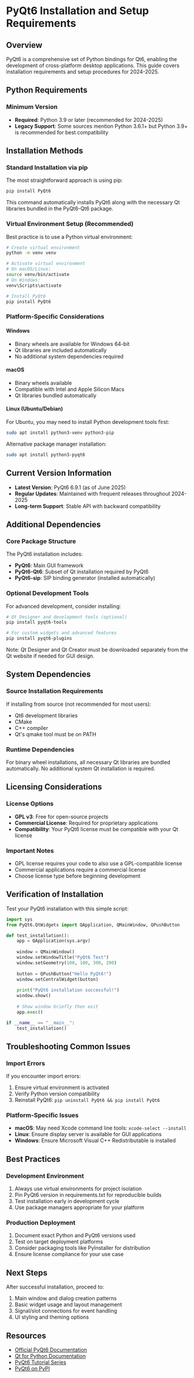 # PyQt6 Installation and Setup Requirements

## Overview
PyQt6 is a comprehensive set of Python bindings for Qt6, enabling the development of cross-platform desktop applications. This guide covers installation requirements and setup procedures for 2024-2025.

## Python Requirements

### Minimum Version
- **Required**: Python 3.9 or later (recommended for 2024-2025)
- **Legacy Support**: Some sources mention Python 3.6.1+ but Python 3.9+ is recommended for best compatibility

## Installation Methods

### Standard Installation via pip
The most straightforward approach is using pip:

```bash
pip install PyQt6
```

This command automatically installs PyQt6 along with the necessary Qt libraries bundled in the PyQt6-Qt6 package.

### Virtual Environment Setup (Recommended)
Best practice is to use a Python virtual environment:

```bash
# Create virtual environment
python -m venv venv

# Activate virtual environment
# On macOS/Linux:
source venv/bin/activate
# On Windows:
venv\Scripts\activate

# Install PyQt6
pip install PyQt6
```

### Platform-Specific Considerations

#### Windows
- Binary wheels are available for Windows 64-bit
- Qt libraries are included automatically
- No additional system dependencies required

#### macOS
- Binary wheels available
- Compatible with Intel and Apple Silicon Macs
- Qt libraries bundled automatically

#### Linux (Ubuntu/Debian)
For Ubuntu, you may need to install Python development tools first:

```bash
sudo apt install python3-venv python3-pip
```

Alternative package manager installation:
```bash
sudo apt install python3-pyqt6
```

## Current Version Information
- **Latest Version**: PyQt6 6.9.1 (as of June 2025)
- **Regular Updates**: Maintained with frequent releases throughout 2024-2025
- **Long-term Support**: Stable API with backward compatibility

## Additional Dependencies

### Core Package Structure
The PyQt6 installation includes:
- **PyQt6**: Main GUI framework
- **PyQt6-Qt6**: Subset of Qt installation required by PyQt6
- **PyQt6-sip**: SIP binding generator (installed automatically)

### Optional Development Tools
For advanced development, consider installing:

```bash
# Qt Designer and development tools (optional)
pip install pyqt6-tools

# For custom widgets and advanced features
pip install pyqt6-plugins
```

Note: Qt Designer and Qt Creator must be downloaded separately from the Qt website if needed for GUI design.

## System Dependencies

### Source Installation Requirements
If installing from source (not recommended for most users):
- Qt6 development libraries
- CMake
- C++ compiler
- Qt's qmake tool must be on PATH

### Runtime Dependencies
For binary wheel installations, all necessary Qt libraries are bundled automatically. No additional system Qt installation is required.

## Licensing Considerations

### License Options
- **GPL v3**: Free for open-source projects
- **Commercial License**: Required for proprietary applications
- **Compatibility**: Your PyQt6 license must be compatible with your Qt license

### Important Notes
- GPL license requires your code to also use a GPL-compatible license
- Commercial applications require a commercial license
- Choose license type before beginning development

## Verification of Installation

Test your PyQt6 installation with this simple script:

```python
import sys
from PyQt6.QtWidgets import QApplication, QMainWindow, QPushButton

def test_installation():
    app = QApplication(sys.argv)
    
    window = QMainWindow()
    window.setWindowTitle("PyQt6 Test")
    window.setGeometry(100, 100, 300, 200)
    
    button = QPushButton("Hello PyQt6!")
    window.setCentralWidget(button)
    
    print("PyQt6 installation successful!")
    window.show()
    
    # Show window briefly then exit
    app.exec()

if __name__ == "__main__":
    test_installation()
```

## Troubleshooting Common Issues

### Import Errors
If you encounter import errors:
1. Ensure virtual environment is activated
2. Verify Python version compatibility
3. Reinstall PyQt6: `pip uninstall PyQt6 && pip install PyQt6`

### Platform-Specific Issues
- **macOS**: May need Xcode command line tools: `xcode-select --install`
- **Linux**: Ensure display server is available for GUI applications
- **Windows**: Ensure Microsoft Visual C++ Redistributable is installed

## Best Practices

### Development Environment
1. Always use virtual environments for project isolation
2. Pin PyQt6 version in requirements.txt for reproducible builds
3. Test installation early in development cycle
4. Use package managers appropriate for your platform

### Production Deployment
1. Document exact Python and PyQt6 versions used
2. Test on target deployment platforms
3. Consider packaging tools like PyInstaller for distribution
4. Ensure license compliance for your use case

## Next Steps
After successful installation, proceed to:
1. Main window and dialog creation patterns
2. Basic widget usage and layout management
3. Signal/slot connections for event handling
4. UI styling and theming options

## Resources
- [Official PyQt6 Documentation](https://www.riverbankcomputing.com/static/Docs/PyQt6/)
- [Qt for Python Documentation](https://doc.qt.io/qtforpython-6/)
- [PyQt6 Tutorial Series](https://www.pythonguis.com/pyqt6-tutorial/)
- [PyQt6 on PyPI](https://pypi.org/project/PyQt6/)